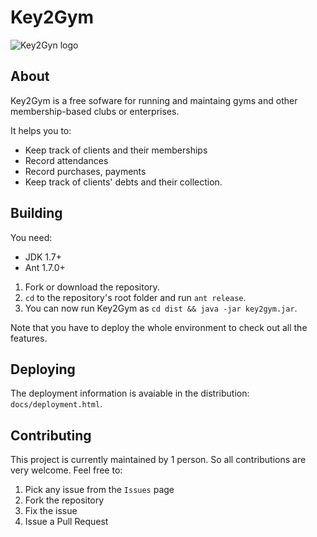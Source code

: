 # Key2Gym

![Key2Gyn logo](https://raw.github.com/equalsdanny/key2gym/develop/src/org/key2gym/presentation/resources/logo-wide.png)

## About
Key2Gym is a free sofware for running and maintaing gyms and other membership-based clubs or enterprises.

It helps you to:
* Keep track of clients and their memberships
* Record attendances
* Record purchases, payments
* Keep track of clients' debts and their collection.

## Building

You need:
* JDK 1.7+
* Ant 1.7.0+

1. Fork or download the repository.
2. `cd` to the repository's root folder and run `ant release`.
3. You can now run Key2Gym as `cd dist && java -jar key2gym.jar`.

Note that you have to deploy the whole environment to check out all the features.

## Deploying

The deployment information is avaiable in the distribution: `docs/deployment.html`.

## Contributing

This project is currently maintained by 1 person. So all contributions are very welcome.
Feel free to:

1. Pick any issue from the `Issues` page
2. Fork the repository
3. Fix the issue
4. Issue a Pull Request

